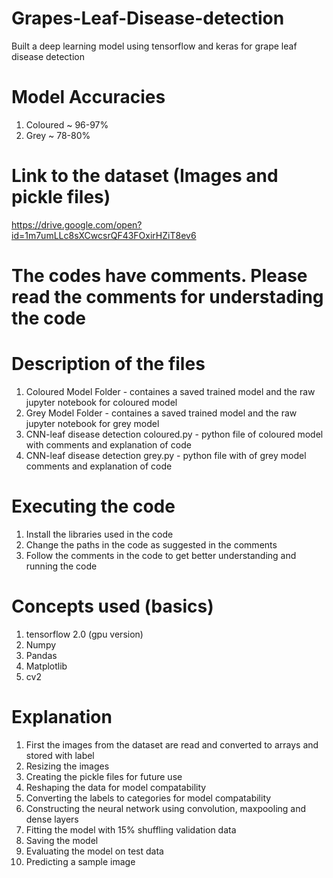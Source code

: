# Grapes-Leaf-Disease-detection
Built a deep learning model using tensorflow and keras for grape leaf disease detection

# Model Accuracies
1. Coloured ~ 96-97%
2. Grey ~ 78-80%

# Link to the dataset (Images and pickle files)
https://drive.google.com/open?id=1m7umLLc8sXCwcsrQF43FOxirHZiT8ev6

# The codes have comments. Please read the comments for understading the code

# Description of the files
1. Coloured Model Folder - containes a saved trained model and the raw jupyter notebook for coloured model
2. Grey Model Folder - containes a saved trained model and the raw jupyter notebook for grey model
3. CNN-leaf disease detection coloured.py - python file of coloured model with comments and explanation of code
4. CNN-leaf disease detection grey.py - python file with of grey model comments and explanation of code

# Executing the code
1. Install the libraries used in the code
2. Change the paths in the code as suggested in the comments
3. Follow the comments in the code to get better understanding and running the code

# Concepts  used (basics)
1. tensorflow 2.0 (gpu version)
2. Numpy
3. Pandas
4. Matplotlib
5. cv2 

# Explanation
1. First the images from the dataset are read and converted to arrays and stored with label
2. Resizing the images 
3. Creating the pickle files for future use
4. Reshaping the data for model compatability
5. Converting the labels to categories for model compatability
6. Constructing the neural network using convolution, maxpooling and dense layers
7. Fitting the model with 15% shuffling validation data
8. Saving the model
9. Evaluating the model on test data
10. Predicting a sample image


